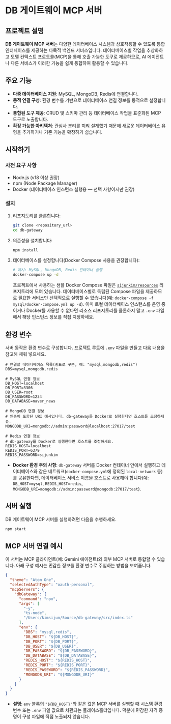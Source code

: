 # DB 게이트웨이 MCP 서버

## 프로젝트 설명

**DB 게이트웨이 MCP 서버**는 다양한 데이터베이스 시스템과 상호작용할 수 있도록 통합 인터페이스를 제공하는 다목적 백엔드 서비스입니다. 데이터베이스별 작업을 추상화하고 모델 컨텍스트 프로토콜(MCP)을 통해 호출 가능한 도구로 제공하므로, AI 에이전트나 다른 서비스가 이러한 기능을 쉽게 통합하여 활용할 수 있습니다.

## 주요 기능

*   **다중 데이터베이스 지원**: MySQL, MongoDB, Redis에 연결합니다.
*   **동적 연결 구성**: 환경 변수를 기반으로 데이터베이스 연결 정보를 동적으로 설정합니다.
*   **통합된 도구 제공**: CRUD 및 스키마 관리 등 데이터베이스 작업을 표준화된 MCP 도구로 노출합니다.
*   **확장 가능한 아키텍처**: 관심사 분리를 지켜 설계했기 때문에 새로운 데이터베이스 유형을 추가하거나 기존 기능을 확장하기 쉽습니다.

## 시작하기

### 사전 요구 사항

*   Node.js (v18 이상 권장)
*   npm (Node Package Manager)
*   Docker (데이터베이스 인스턴스 실행용 — 선택 사항이지만 권장)

### 설치

1.  리포지토리를 클론합니다:
    ```bash
    git clone <repository_url>
    cd db-gateway
    ```
2.  의존성을 설치합니다:
    ```bash
    npm install
    ```
3.  데이터베이스를 설정합니다(Docker Compose 사용을 권장합니다):
    ```bash
    # 예시: MySQL, MongoDB, Redis 컨테이너 실행
    docker-compose up -d
    ```
    프로젝트에서 사용하는 샘플 Docker Compose 파일은 [`sijunkim/resources`](https://github.com/sijunkim/resources) 리포지토리에 모여 있습니다. 데이터베이스별로 독립된 Compose 파일을 제공하므로 필요한 서비스만 선택적으로 실행할 수 있습니다(예: `docker-compose -f mysql/docker-compose.yml up -d`). 이미 로컬 데이터베이스 인스턴스를 운영 중이거나 Docker를 사용할 수 없다면 리소스 리포지토리를 클론하지 말고 `.env` 파일에서 해당 인스턴스 정보를 직접 지정하세요.

## 환경 변수

서버 동작은 환경 변수로 구성합니다. 프로젝트 루트에 `.env` 파일을 만들고 다음 내용을 참고해 채워 넣으세요.

```env
# 연결할 데이터베이스 목록(쉼표로 구분, 예: "mysql,mongodb,redis")
DBS=mysql,mongodb,redis

# MySQL 연결 정보
DB_HOST=localhost
DB_PORT=3306
DB_USER=root
DB_PASSWORD=1234
DB_DATABASE=naver_news

# MongoDB 연결 정보
# 인증이 포함된 URI 예시입니다. db-gateway를 Docker로 실행한다면 호스트를 조정하세요.
MONGODB_URI=mongodb://admin:password@localhost:27017/test

# Redis 연결 정보
# db-gateway를 Docker로 실행한다면 호스트를 조정하세요.
REDIS_HOST=localhost
REDIS_PORT=6379
REDIS_PASSWORD=sijunkim
```

*   **Docker 환경 주의 사항**: `db-gateway` 서버를 Docker 컨테이너 안에서 실행하고 데이터베이스와 같은 네트워크(`docker-compose.yml`에 정의된 `local-network` 등)를 공유한다면, 데이터베이스 서비스 이름을 호스트로 사용해야 합니다(예: `DB_HOST=mysql`, `REDIS_HOST=redis`, `MONGODB_URI=mongodb://admin:password@mongodb:27017/test`).

## 서버 실행

DB 게이트웨이 MCP 서버를 실행하려면 다음을 수행하세요.

```bash
npm start
```

## MCP 서버 연결 예시

이 서버는 MCP 클라이언트(예: Gemini 에이전트)와 외부 MCP 서버로 통합할 수 있습니다. 아래 구성 예시는 민감한 정보를 환경 변수로 주입하는 방법을 보여줍니다.

```json
{
  "theme": "Atom One",
  "selectedAuthType": "oauth-personal",
  "mcpServers": {
    "dbGateway": {
      "command": "npx",
      "args": [
        "-y",
        "ts-node",
        "/Users/kimsijun/Source/db-gateway/src/index.ts"
      ],
      "env": {
        "DBS": "mysql,redis",
        "DB_HOST": "${DB_HOST}",
        "DB_PORT": "${DB_PORT}",
        "DB_USER": "${DB_USER}",
        "DB_PASSWORD": "${DB_PASSWORD}",
        "DB_DATABASE": "${DB_DATABASE}",
        "REDIS_HOST": "${REDIS_HOST}",
        "REDIS_PORT": "${REDIS_PORT}",
        "REDIS_PASSWORD": "${REDIS_PASSWORD}",
        "MONGODB_URI": "${MONGODB_URI}"
      }
    }
  }
}
```
*   **설명**: `env` 블록의 `"${DB_HOST}"`와 같은 값은 MCP 서버를 실행할 때 시스템 환경 변수 또는 `.env` 파일 값으로 치환되는 플레이스홀더입니다. 덕분에 민감한 자격 증명이 구성 파일에 직접 노출되지 않습니다.
